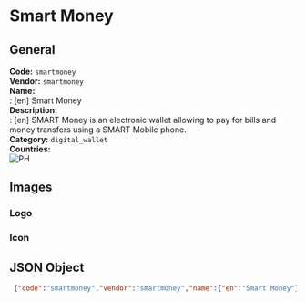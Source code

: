 # Smart Money 
## General 
**Code:** `smartmoney`  
**Vendor:** `smartmoney`  
**Name:**  
:	[en] Smart Money  
**Description:**  
: [en] SMART Money is an electronic wallet allowing to pay for bills and money transfers using a SMART Mobile phone.  
**Category:** `digital_wallet`  
**Countries:**  
![PH](https://cdnjs.cloudflare.com/ajax/libs/flag-icon-css/3.3.0/flags/4x3/PH.svg#w24)  
 
## Images 
### Logo 
### Icon 
## JSON Object 
```json
 {"code":"smartmoney","vendor":"smartmoney","name":{"en":"Smart Money"},"description":{"en":"SMART Money is an electronic wallet allowing to pay for bills and money transfers using a SMART Mobile phone."},"countries":["PH"],"category":"digital_wallet"}```  
